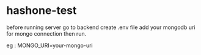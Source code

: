 # hashone-test

before running server go to backend 
create .env file add your mongodb uri for mongo connection
then run.

eg : 
MONGO_URI=your-mongo-uri
